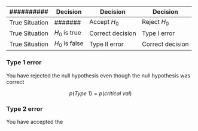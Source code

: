 
| ##########     | Decision       | Decision         | Decision         |
| -------------- | -------------- | ---------------- | ---------------- |
| True Situation | #######        | Accept $H_0$     | Reject $H_0$     |
| True Situation | $H_0$ is true  | Correct decision | Type I error     |
| True Situation | $H_0$ is false | Type II error    | Correct decision |

### Type 1 error
You have rejected the null hypothesis even though the null hypothesis was correct

$$p(Type\ 1) = p(critical\ val)$$
### Type 2 error
You have accepted the 